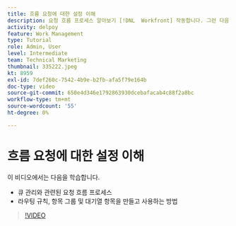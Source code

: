 ```yaml
---
title: 흐름 요청에 대한 설정 이해
description: 요청 흐름 프로세스 알아보기 [!DNL  Workfront] 작동합니다. 그런 다음 라우팅 규칙, 주제 그룹 및 대기열 항목을 만듭니다.
activity: delpoy
feature: Work Management
type: Tutorial
role: Admin, User
level: Intermediate
team: Technical Marketing
thumbnail: 335222.jpeg
kt: 8959
exl-id: 7def260c-7542-4b9e-b2fb-afa5f79e164b
doc-type: video
source-git-commit: 650e4d346e1792863930dcebafacab4c88f2a8bc
workflow-type: tm+mt
source-wordcount: '55'
ht-degree: 0%

---
```


# 흐름 요청에 대한 설정 이해

이 비디오에서는 다음을 학습합니다.

* 큐 관리와 관련된 요청 흐름 프로세스
* 라우팅 규칙, 항목 그룹 및 대기열 항목을 만들고 사용하는 방법

>[!VIDEO](https://video.tv.adobe.com/v/335222/?quality=12&learn=on)
